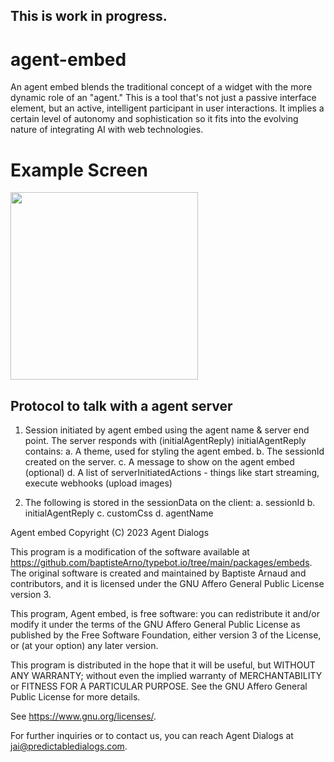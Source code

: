 ## This is work in progress.

# agent-embed

An agent embed blends the traditional concept of a widget with the more dynamic role of an "agent." This is a tool that's not just a passive interface element, but an active, intelligent participant in user interactions. It implies a certain level of autonomy and sophistication so it fits into the evolving nature of integrating AI with web technologies.


# Example Screen

<img src="https://github.com/Predictable-Dialogs/agent-embed/assets/3472565/ee609766-a401-4490-a2bf-939ae408ef5a" width="300" />



## Protocol to talk with a agent server

1. Session initiated by agent embed using the agent name & server end point. The server responds with (initialAgentReply)
   initialAgentReply contains:
       a. A theme, used for styling the agent embed. 
       b. The sessionId created on the server.
       c. A message to show on the agent embed (optional)
       d. A list of serverInitiatedActions - things like start streaming, execute webhooks (upload images)
       
2. The following is stored in the sessionData on the client:
      a. sessionId
      b. initialAgentReply
      c. customCss
      d. agentName


     
Agent embed
Copyright (C) 2023 Agent Dialogs

This program is a modification of the software available at 
https://github.com/baptisteArno/typebot.io/tree/main/packages/embeds. 
The original software is created and maintained by Baptiste Arnaud and 
contributors, and it is licensed under the GNU Affero General Public License 
version 3.

This program, Agent embed, is free software: you can redistribute 
it and/or modify it under the terms of the GNU Affero General Public License as 
published by the Free Software Foundation, either version 3 of the License, or 
(at your option) any later version.

This program is distributed in the hope that it will be useful, but WITHOUT 
ANY WARRANTY; without even the implied warranty of MERCHANTABILITY or FITNESS 
FOR A PARTICULAR PURPOSE. See the GNU Affero General Public License for more 
details.

See <https://www.gnu.org/licenses/>.

For further inquiries or to contact us, you can reach Agent Dialogs at 
jai@predictabledialogs.com.

